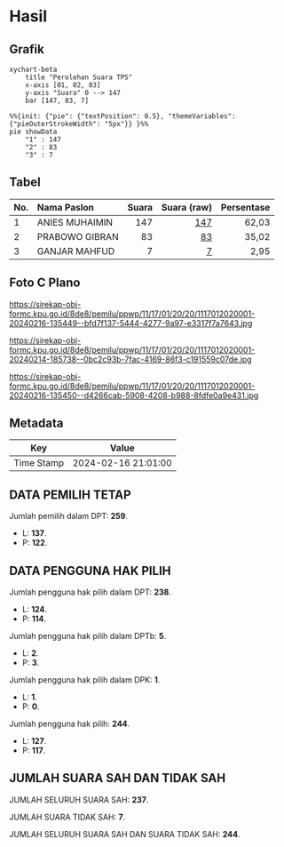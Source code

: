 # Hasil

## Grafik

```mermaid
xychart-beta
    title "Perolehan Suara TPS"
    x-axis [01, 02, 03]
    y-axis "Suara" 0 --> 147
    bar [147, 83, 7]
```

```mermaid
%%{init: {"pie": {"textPosition": 0.5}, "themeVariables": {"pieOuterStrokeWidth": "5px"}} }%%
pie showData
    "1" : 147
    "2" : 83
    "3" : 7
```

## Tabel

| No. | Nama Paslon    | Suara | Suara (raw) | Persentase |
|:--- |:-------------- | -----:| -----------:| ----------:|
| 1   | ANIES MUHAIMIN | 147   | [147][p-1]  | 62,03      |
| 2   | PRABOWO GIBRAN | 83    | [83][p-2]   | 35,02      |
| 3   | GANJAR MAHFUD  | 7     | [7][p-3]    | 2,95       |


[p-1]: https://github.com/gigit-pemilu/pemilu-2024-11-aceh/blob/main/pilpres/hitung-suara/sub/11-aceh/sub/17-bener-meriah/sub/01-pintu-rime-gayo/sub/2020-rata-ara/sub/001-tps/sub/paslon-1.txt
[p-2]: https://github.com/gigit-pemilu/pemilu-2024-11-aceh/blob/main/pilpres/hitung-suara/sub/11-aceh/sub/17-bener-meriah/sub/01-pintu-rime-gayo/sub/2020-rata-ara/sub/001-tps/sub/paslon-2.txt
[p-3]: https://github.com/gigit-pemilu/pemilu-2024-11-aceh/blob/main/pilpres/hitung-suara/sub/11-aceh/sub/17-bener-meriah/sub/01-pintu-rime-gayo/sub/2020-rata-ara/sub/001-tps/sub/paslon-3.txt

## Foto C Plano

https://sirekap-obj-formc.kpu.go.id/8de8/pemilu/ppwp/11/17/01/20/20/1117012020001-20240216-135449--bfd7f137-5444-4277-9a97-e3317f7a7643.jpg

https://sirekap-obj-formc.kpu.go.id/8de8/pemilu/ppwp/11/17/01/20/20/1117012020001-20240214-185738--0bc2c93b-7fac-4169-86f3-c191559c07de.jpg

https://sirekap-obj-formc.kpu.go.id/8de8/pemilu/ppwp/11/17/01/20/20/1117012020001-20240216-135450--d4266cab-5908-4208-b988-8fdfe0a9e431.jpg


## Metadata

| Key        | Value               |
| ---------- | ------------------- |
| Time Stamp | 2024-02-16 21:01:00 |


## DATA PEMILIH TETAP

Jumlah pemilih dalam DPT: **259**.
 * L: **137**.
 * P: **122**.

## DATA PENGGUNA HAK PILIH

Jumlah pengguna hak pilih dalam DPT: **238**.
 * L: **124**.
 * P: **114**.

Jumlah pengguna hak pilih dalam DPTb: **5**.
 * L: **2**.
 * P: **3**.

Jumlah pengguna hak pilih dalam DPK: **1**.
 * L: **1**.
 * P: **0**.

Jumlah pengguna hak pilih: **244**.
 * L: **127**.
 * P: **117**.

## JUMLAH SUARA SAH DAN TIDAK SAH

JUMLAH SELURUH SUARA SAH: **237**.

JUMLAH SUARA TIDAK SAH: **7**.

JUMLAH SELURUH SUARA SAH DAN SUARA TIDAK SAH: **244**.


